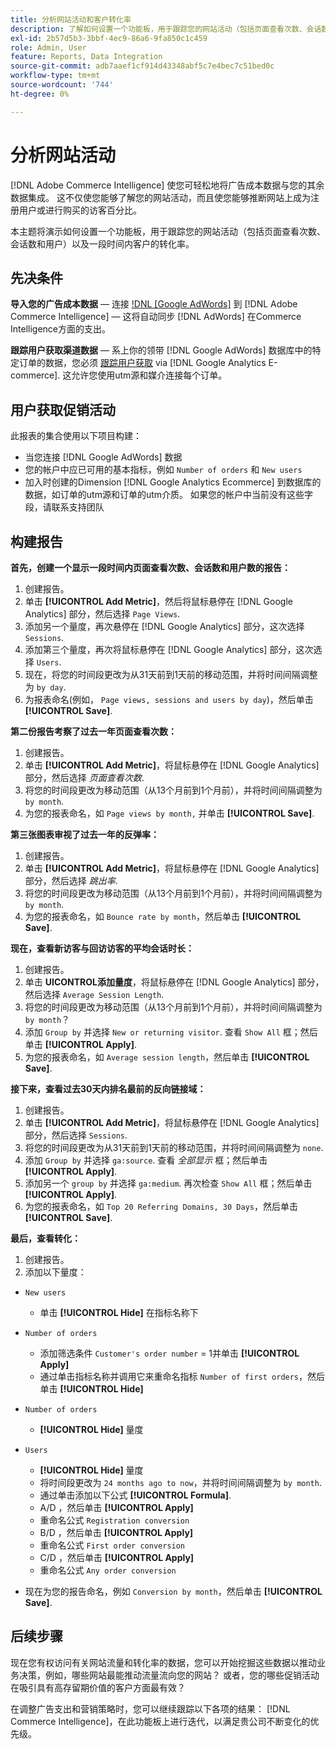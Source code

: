 ```yaml
---
title: 分析网站活动和客户转化率
description: 了解如何设置一个功能板，用于跟踪您的网站活动（包括页面查看次数、会话数和用户）以及一段时间内您的客户转化率。
exl-id: 2b57d5b3-3bbf-4ec9-86a6-9fa850c1c459
role: Admin, User
feature: Reports, Data Integration
source-git-commit: adb7aaef1cf914d43348abf5c7e4bec7c51bed0c
workflow-type: tm+mt
source-wordcount: '744'
ht-degree: 0%

---
```


# 分析网站活动

[!DNL Adobe Commerce Intelligence] 使您可轻松地将广告成本数据与您的其余数据集成。 这不仅使您能够了解您的网站活动，而且使您能够推断网站上成为注册用户或进行购买的访客百分比。

本主题将演示如何设置一个功能板，用于跟踪您的网站活动（包括页面查看次数、会话数和用户）以及一段时间内客户的转化率。

## 先决条件

**导入您的广告成本数据**  — 连接 [!DNL [Google AdWords]](../importing-data/integrations/google-adwords.md) 到 [!DNL Adobe Commerce Intelligence]  — 这将自动同步 [!DNL AdWords] 在Commerce Intelligence方面的支出。

**跟踪用户获取渠道数据**  — 系上你的领带 [!DNL Google AdWords] 数据库中的特定订单的数据，您必须 [跟踪用户获取](../analysis/google-track-user-acq.md) via [!DNL Google Analytics E-commerce]. 这允许您使用utm源和媒介连接每个订单。

## 用户获取促销活动

此报表的集合使用以下项目构建：

* 当您连接 [!DNL Google AdWords] 数据
* 您的帐户中应已可用的基本指标，例如 `Number of orders` 和 `New users`
* 加入时创建的Dimension [!DNL Google Analytics Ecommerce] 到数据库的数据，如订单的utm源和订单的utm介质。 如果您的帐户中当前没有这些字段，请联系支持团队

## 构建报告

**首先，创建一个显示一段时间内页面查看次数、会话数和用户数的报告：**

1. 创建报告。
1. 单击 **[!UICONTROL Add Metric]**，然后将鼠标悬停在 [!DNL Google Analytics] 部分，然后选择 `Page Views`.
1. 添加另一个量度，再次悬停在 [!DNL Google Analytics] 部分，这次选择 `Sessions`.
1. 添加第三个量度，再次将鼠标悬停在 [!DNL Google Analytics] 部分，这次选择 `Users`.
1. 现在，将您的时间段更改为从31天前到1天前的移动范围，并将时间间隔调整为 `by day`.
1. 为报表命名(例如， `Page views, sessions and users by day`)，然后单击 **[!UICONTROL Save]**.

**第二份报告考察了过去一年页面查看次数：**

1. 创建报告。
1. 单击 **[!UICONTROL Add Metric]**，将鼠标悬停在 [!DNL Google Analytics] 部分，然后选择 _页面查看次数_.
1. 将您的时间段更改为移动范围（从13个月前到1个月前），并将时间间隔调整为 `by month`.
1. 为您的报表命名，如 `Page views by month,` 并单击 **[!UICONTROL Save]**.

**第三张图表审视了过去一年的反弹率：**

1. 创建报告。
1. 单击 **[!UICONTROL Add Metric]**，将鼠标悬停在 [!DNL Google Analytics] 部分，然后选择 _跳出率_.
1. 将您的时间段更改为移动范围（从13个月前到1个月前），并将时间间隔调整为 `by month`.
1. 为您的报表命名，如 `Bounce rate by month`，然后单击 **[!UICONTROL Save]**.

**现在，查看新访客与回访访客的平均会话时长：**

1. 创建报告。
1. 单击 **UICONTROL添加量度**，将鼠标悬停在 [!DNL Google Analytics] 部分，然后选择 `Average Session Length`.
1. 将您的时间段更改为移动范围（从13个月前到1个月前），并将时间间隔调整为 `by month`？
1. 添加 `Group by` 并选择 `New or returning visitor`.  查看 `Show All` 框；然后单击 **[!UICONTROL Apply]**.
1. 为您的报表命名，如 `Average session length`，然后单击 **[!UICONTROL Save]**.

**接下来，查看过去30天内排名最前的反向链接域：**

1. 创建报告。
1. 单击 **[!UICONTROL Add Metric]**，将鼠标悬停在 [!DNL Google Analytics] 部分，然后选择 `Sessions`.
1. 将您的时间段更改为从31天前到1天前的移动范围，并将时间间隔调整为 `none`.
1. 添加 `Group by` 并选择 `ga:source`.  查看 _全部显示_ 框；然后单击 **[!UICONTROL Apply]**.
1. 添加另一个 `group by` 并选择 `ga:medium`. 再次检查 `Show All` 框；然后单击 **[!UICONTROL Apply]**.
1. 为您的报表命名，如 `Top 20 Referring Domains, 30 Days`，然后单击 **[!UICONTROL Save]**.

**最后，查看转化：**

1. 创建报告。
1. 添加以下量度：

* `New users`
   * 单击 **[!UICONTROL Hide]** 在指标名称下

* `Number of orders`
   * 添加筛选条件 `Customer's order number` = 1并单击 **[!UICONTROL Apply]**
   * 通过单击指标名称并调用它来重命名指标 `Number of first orders`，然后单击 **[!UICONTROL Hide]**

* `Number of orders`
   * **[!UICONTROL Hide]** 量度

* `Users`
   * **[!UICONTROL Hide]** 量度
   * 将时间段更改为 `24 months ago to now`，并将时间间隔调整为 `by month`.
   * 通过单击添加以下公式 **[!UICONTROL Formula]**.
   * A/D ，然后单击 **[!UICONTROL Apply]**
   * 重命名公式 `Registration conversion`
   * B/D ，然后单击 **[!UICONTROL Apply]**
   * 重命名公式 `First order conversion`
   * C/D ，然后单击 **[!UICONTROL Apply]**
   * 重命名公式 `Any order conversion`

* 现在为您的报告命名，例如 `Conversion by month`，然后单击 **[!UICONTROL Save]**.

## 后续步骤

现在您有权访问有关网站流量和转化率的数据，您可以开始挖掘这些数据以推动业务决策，例如，哪些网站最能推动流量流向您的网站？ 或者，您的哪些促销活动在吸引具有高存留期价值的客户方面最有效？

在调整广告支出和营销策略时，您可以继续跟踪以下各项的结果： [!DNL Commerce Intelligence]，在此功能板上进行迭代，以满足贵公司不断变化的优先级。
